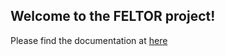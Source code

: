 ## Welcome to the FELTOR project!

Please find the documentation at [here](/doc/dg/html/modules.html)
